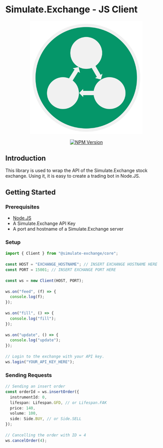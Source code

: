 # Simulate.Exchange - JS Client

<p align="center">
  <img src="/media/logo/logo.svg?raw=true" width="350" />
</p>

<p align="center">
  <a href="https://www.npmjs.com/package/@simulate-exchange/core">
    <img alt="NPM Version" src="https://img.shields.io/npm/v/@simulate-exchange/core">
  </a>
</p>

## Introduction

This library is used to wrap the API of the Simulate.Exchange stock exchange.
Using it, it is easy to create a trading bot in Node.JS.

## Getting Started

### Prerequisites

- [Node.JS](https://nodejs.org/en/)
- A Simulate.Exchange API Key
- A port and hostname of a Simulate.Exchange server

### Setup

```ts
import { Client } from "@simulate-exchange/core";

const HOST = "EXCHANGE_HOSTNAME"; // INSERT EXCHANGE HOSTNAME HERE
const PORT = 15001; // INSERT EXCHANGE PORT HERE

const ws = new Client(HOST, PORT);

ws.on("feed", (f) => {
  console.log(f);
});

ws.on("fill", () => {
  console.log("fill");
});

ws.on("update", () => {
  console.log("update");
});

// Login to the exchange with your API key.
ws.login("YOUR_API_KEY_HERE");
```

### Sending Requests

```ts
// Sending an insert order
const orderId = ws.insertOrder({
  instrumentId: 0,
  lifespan: Lifespan.GFD, // or Lifespan.FAK
  price: 140,
  volume: 100,
  side: Side.BUY, // or Side.SELL
});

// Cancelling the order with ID = 4
ws.cancelOrder(4);
```
